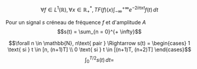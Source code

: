 $$\forall f \in L^{1}(\mathbb{R}), \forall x \in \mathbb{R}_{+}^{*}, TF(f)(x) \int_{-\infty}^{+ \infty}  e^{ -2i\pi x t } f(t)\, dt $$

Pour un signal $s$ créneau de fréquence $f$ et d'amplitude $A$ 
$$s(t) = \sum_{n = 0}^{+ \infty}$$

$$\forall n \in \mathbb{N}, n\text{ pair } \Rightarrow s(t) = \begin{cases}
1 \text{ si } t \in [n, (n+1)T] \\
0 \text{ si } t \in [(n+1)T, (n+2)T]
\end{cases}$$
$$\int_{0}^{T/2} s(t) \, dt = $$